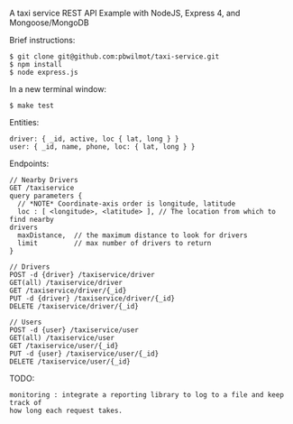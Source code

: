 A taxi service REST API Example with NodeJS, Express 4, and Mongoose/MongoDB

Brief instructions:

```
$ git clone git@github.com:pbwilmot/taxi-service.git
$ npm install
$ node express.js
```

In a new terminal window:

```
$ make test
```

Entities: 

```
driver: { _id, active, loc { lat, long } }
user: { _id, name, phone, loc: { lat, long } }
```

Endpoints: 
```
// Nearby Drivers
GET /taxiservice
query parameters {
  // *NOTE* Coordinate-axis order is longitude, latitude
  loc : [ <longitude>, <latitude> ], // The location from which to find nearby 
drivers
  maxDistance,  // the maximum distance to look for drivers
  limit         // max number of drivers to return
}

// Drivers
POST -d {driver} /taxiservice/driver
GET(all) /taxiservice/driver
GET /taxiservice/driver/{_id}
PUT -d {driver} /taxiservice/driver/{_id}
DELETE /taxiservice/driver/{_id}

// Users
POST -d {user} /taxiservice/user
GET(all) /taxiservice/user
GET /taxiservice/user/{_id}
PUT -d {user} /taxiservice/user/{_id}
DELETE /taxiservice/user/{_id}
```

TODO:
```
monitoring : integrate a reporting library to log to a file and keep track of 
how long each request takes.
```
